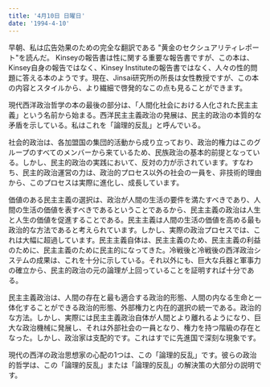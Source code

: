 ```yaml
---
title: '4月10日 日曜日'
date: '1994-4-10'
---
```


早朝、私は広告効果のための完全な翻訳である "黄金のセクシュアリティレポート"を読んだ。 Kinseyの報告書は性に関する重要な報告書ですが、この本は、Kinsey自身の報告ではなく、Kinsey Instituteの報告書ではなく、人々の性的問題に答える本のようです。現在、Jinsai研究所の所長は女性教授ですが、この本の内容とスタイルから、より繊細で啓発的なこの点も見ることができます。

現代西洋政治哲学の本の最後の部分は、「人間化社会における人化された民主主義」という名前から始まる。西洋民主主義政治の発展は、民主的政治の本質的な矛盾を示している。私はこれを「論理的反乱」と呼んでいる。

社会的政治は、各加盟国の集団的活動から成り立っており、政治的権力はこのグループのすべてのメンバーから来ているため、民族政治の基本的前提となっている。しかし、民主的政治の実践において、反対の力が示されています。すなわち、民主的政治運営の力は、政治的プロセス以外の社会の一員を、非技術的理由から、このプロセスは実際に進化し、成長しています。

価値のある民主主義の選択は、政治が人間の生活の要件を満たすべきであり、人間の生活の価値を表すべきであるということであるから、民主主義の政治は人生と人生の価値を促進することである。民主主義は人間の生活の価値を高める最も政治的な方法であると考えられています。しかし、実際の政治プロセスでは、これは大幅に超過しています。民主主義自体は、民主主義のため、民主主義の利益のために、民主主義のために民主的になってきた。冷戦後と冷戦後の西洋政治システムの成果は、これを十分に示している。それ以外にも、巨大な兵器と軍事力の確立から、民主的政治の元の論理が上回っていることを証明すれば十分である。

民主主義政治は、人間の存在と最も適合する政治的形態、人間の内なる生命と一体化することができる政治的形態、外部権力と内在的選択の統一である。政治的な方法。しかし、実際には民主主義政治自体が人間とより離れるようになり、巨大な政治機械に発展し、それは外部社会の一員となり、権力を持つ階級の存在となった。しかし、政治家は支配的です。これはすでに先進国で深刻な現象です。

現代の西洋の政治思想家の心配の1つは、この「論理的反乱」です。彼らの政治的哲学は、この「論理的反乱」または「論理的反乱」の解決策の大部分の説明です。


